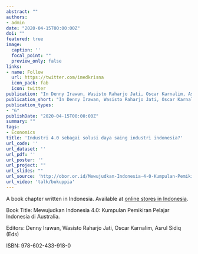 ```yaml
---
abstract: ""
authors:
- admin
date: "2020-04-15T00:00:00Z"
doi: ""
featured: true
image:
  caption: ''
  focal_point: ""
  preview_only: false
links:
- name: Follow
  url: https://twitter.com/imedkrisna
  icon_pack: fab
  icon: twitter
publication: "In Denny Irawan, Wasisto Raharjo Jati, Oscar Karnalim, Asrul Sidiq (Eds), *Mewujudkan Indonesia 4.0: Kumpulan Pemikiran Pelajar Indonesia di Australia*. Jakarta: Yayasan Pustaka Obor Indonesia"
publication_short: "In Denny Irawan, Wasisto Raharjo Jati, Oscar Karnalim, Asrul Sidiq (Eds), *Mewujudkan Indonesia 4.0: Kumpulan Pemikiran Pelajar Indonesia di Australia*. Jakarta: Yayasan Pustaka Obor Indonesia"
publication_types:
- "6"
publishDate: "2020-04-15T00:00:00Z"
summary: ""
tags:
- Economics
title: 'Industri 4.0 sebagai solusi daya saing industri indonesia?'
url_code: ''
url_dataset: ''
url_pdf: ''
url_poster: ''
url_project: ""
url_slides: ""
url_source: 'http://obor.or.id/Mewujudkan-Indonesia-4-0-Kumpulan-Pemikiran-Pelajar-Indonesia-di-Australia'
url_video: 'talk/bukuppia'
---
```


A book chapter written in Indonesia. Available at [online stores in Indonesia](https://www.google.com/search?q=buku+mewujudkan+indonesia+4.0&oq=buku+mewujudkan+indonesia+4.&aqs=chrome.0.0j69i57j69i60j69i61.4389j0j4&sourceid=chrome&ie=UTF-8).  

Book Title: Mewujudkan Indonesia 4.0: Kumpulan Pemikiran Pelajar Indonesia di Australia.  

Editors: Denny Irawan, Wasisto Raharjo Jati, Oscar Karnalim, Asrul Sidiq (Eds)

ISBN: 978-602-433-918-0